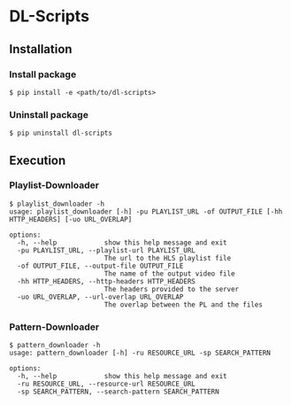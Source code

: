 # DL-Scripts

## Installation

### Install package

```
$ pip install -e <path/to/dl-scripts>
```

### Uninstall package

```
$ pip uninstall dl-scripts
```

## Execution

### Playlist-Downloader

```
$ playlist_downloader -h
usage: playlist_downloader [-h] -pu PLAYLIST_URL -of OUTPUT_FILE [-hh HTTP_HEADERS] [-uo URL_OVERLAP]

options:
  -h, --help            show this help message and exit
  -pu PLAYLIST_URL, --playlist-url PLAYLIST_URL
                        The url to the HLS playlist file
  -of OUTPUT_FILE, --output-file OUTPUT_FILE
                        The name of the output video file
  -hh HTTP_HEADERS, --http-headers HTTP_HEADERS
                        The headers provided to the server
  -uo URL_OVERLAP, --url-overlap URL_OVERLAP
                        The overlap between the PL and the files
```

### Pattern-Downloader

```
$ pattern_downloader -h
usage: pattern_downloader [-h] -ru RESOURCE_URL -sp SEARCH_PATTERN

options:
  -h, --help            show this help message and exit
  -ru RESOURCE_URL, --resource-url RESOURCE_URL
  -sp SEARCH_PATTERN, --search-pattern SEARCH_PATTERN
```
